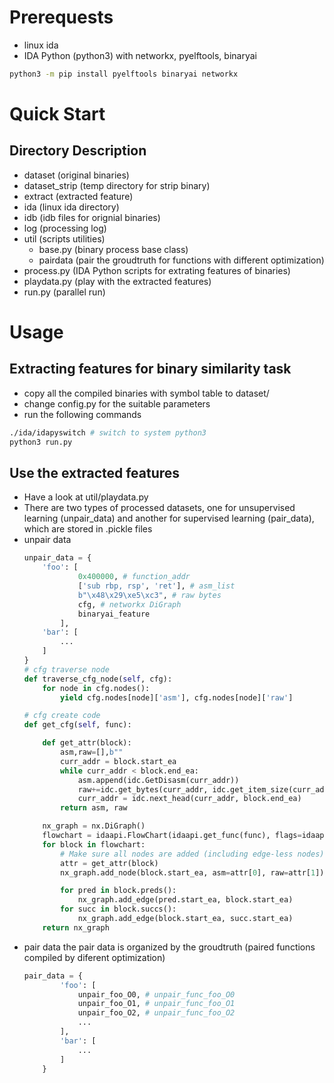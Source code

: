 # Prerequests
- linux ida
- IDA Python (python3) with networkx, pyelftools, binaryai
```bash
python3 -m pip install pyelftools binaryai networkx
```

# Quick Start

## Directory Description
- dataset (original binaries)
- dataset_strip (temp directory for strip binary)
- extract (extracted feature)
- ida (linux ida directory)
- idb (idb files for orignial binaries)
- log (processing log)
- util (scripts utilities)
    - base.py (binary process base class)
    - pairdata (pair the groudtruth for functions with different optimization)
- process.py (IDA Python scripts for extrating features of binaries)
- playdata.py (play with the extracted features)
- run.py (parallel run)

# Usage
## Extracting features for binary similarity task
- copy all the compiled binaries with symbol table to dataset/
- change config.py for the suitable parameters
- run the following commands
```bash
./ida/idapyswitch # switch to system python3
python3 run.py
```
    
## Use the extracted features 
- Have a look at util/playdata.py
- There are two types of processed datasets, one for unsupervised learning (unpair_data) and another for supervised learning (pair_data), which are stored in .pickle files
- unpair data
    ```python
    unpair_data = {
        'foo': [
                0x400000, # function_addr
                ['sub rbp, rsp', 'ret'], # asm_list
                b"\x48\x29\xe5\xc3", # raw bytes
                cfg, # networkx DiGraph
                binaryai_feature
            ],
        'bar': [
            ...
        ]
    }
    # cfg traverse node
    def traverse_cfg_node(self, cfg):
        for node in cfg.nodes():
            yield cfg.nodes[node]['asm'], cfg.nodes[node]['raw']
    
    # cfg create code
    def get_cfg(self, func):

        def get_attr(block):
            asm,raw=[],b""
            curr_addr = block.start_ea
            while curr_addr < block.end_ea:
                asm.append(idc.GetDisasm(curr_addr))
                raw+=idc.get_bytes(curr_addr, idc.get_item_size(curr_addr))
                curr_addr = idc.next_head(curr_addr, block.end_ea)
            return asm, raw

        nx_graph = nx.DiGraph()
        flowchart = idaapi.FlowChart(idaapi.get_func(func), flags=idaapi.FC_PREDS)
        for block in flowchart:
            # Make sure all nodes are added (including edge-less nodes)
            attr = get_attr(block)
            nx_graph.add_node(block.start_ea, asm=attr[0], raw=attr[1])

            for pred in block.preds():
                nx_graph.add_edge(pred.start_ea, block.start_ea)
            for succ in block.succs():
                nx_graph.add_edge(block.start_ea, succ.start_ea)
        return nx_graph 
    ```
- pair data
    the pair data is organized by the groudtruth (paired functions compiled by diferent optimization)
    ```python
    pair_data = {
            'foo': [
                unpair_foo_O0, # unpair_func_foo_O0
                unpair_foo_O1, # unpair_func_foo_O1
                unpair_foo_O2, # unpair_func_foo_O2
                ...
            ],
            'bar': [
                ...
            ]
        }
    ```
